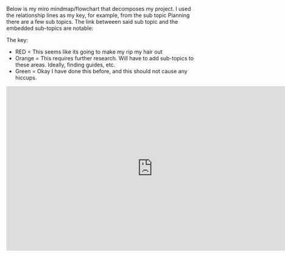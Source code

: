 Below is my miro mindmap/flowchart that decomposes my project. I used the relationship lines as my key, for example, from the sub topic Planning there are a few sub topics. The link betweeen said sub topic and the embedded sub-topics are notable: 

The key: 
* RED = This seems like its going to make my rip my hair out
* Orange = This requires further research. Will have to add sub-topics to these areas. Ideally, finding guides, etc. 
* Green = Okay I have done this before, and this should not cause any hiccups. 


<iframe width="768" height="432" src="https://miro.com/app/live-embed/uXjVMkO_Qik=/?moveToViewport=-303,-1100,2177,2184&embedId=34598075977" frameborder="0" scrolling="no" allow="fullscreen; clipboard-read; clipboard-write" allowfullscreen></iframe>